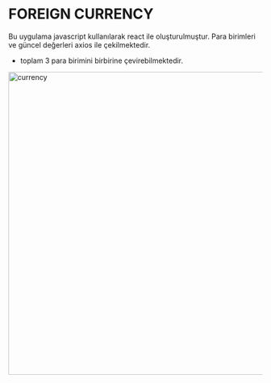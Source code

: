 # FOREIGN CURRENCY

Bu uygulama javascript kullanılarak react ile oluşturulmuştur. Para birimleri ve güncel değerleri axios ile çekilmektedir.

- toplam 3 para birimini birbirine çevirebilmektedir.
<img width="1208" height="601" alt="currency" src="https://github.com/user-attachments/assets/042e21fe-cd20-49e8-9560-986178f70570" />
